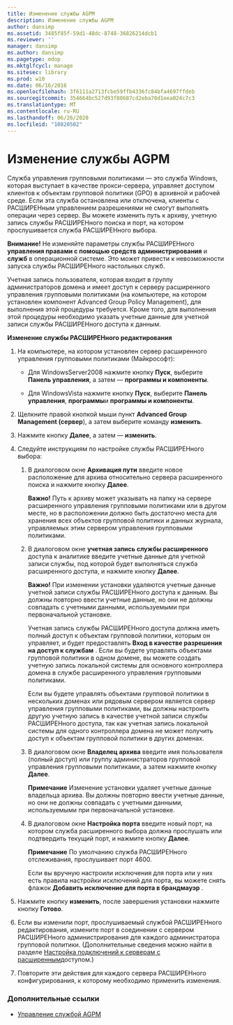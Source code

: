 ```yaml
---
title: Изменение службы AGPM
description: Изменение службы AGPM
author: dansimp
ms.assetid: 3485f85f-59d1-48dc-8748-36826214dcb1
ms.reviewer: ''
manager: dansimp
ms.author: dansimp
ms.pagetype: mdop
ms.mktglfcycl: manage
ms.sitesec: library
ms.prod: w10
ms.date: 06/16/2016
ms.openlocfilehash: 3f6111a2713fcbe59ffb4336fc84bfa4697ffdeb
ms.sourcegitcommit: 354664bc527d93f80687cd2eba70d1eea024c7c3
ms.translationtype: MT
ms.contentlocale: ru-RU
ms.lasthandoff: 06/26/2020
ms.locfileid: "10820502"
---
```

# Изменение службы AGPM


Служба управления групповыми политиками — это служба Windows, которая выступает в качестве прокси-сервера, управляет доступом клиентов к объектам групповой политики (GPO) в архивной и рабочей среде. Если эта служба остановлена или отключена, клиенты с РАСШИРЕНным управлением разрешениями не смогут выполнять операции через сервер. Вы можете изменить путь к архиву, учетную запись службы РАСШИРЕНного поиска и порт, на котором прослушивается служба РАСШИРЕНного выбора.

**Внимание!**  Не изменяйте параметры службы РАСШИРЕНного **управления правами с помощью средств администрирования** и **служб** в операционной системе. Это может привести к невозможности запуска службы РАСШИРЕНного настольных служб.

 

Учетная запись пользователя, которая входит в группу администраторов домена и имеет доступ к серверу расширенного управления групповыми политиками (на компьютере, на котором установлен компонент Advanced Group Policy Management), для выполнения этой процедуры требуется. Кроме того, для выполнения этой процедуры необходимо указать учетные данные для учетной записи службы РАСШИРЕНного доступа к данным.

**Изменение службы РАСШИРЕНного редактирования**

1.  На компьютере, на котором установлен сервер расширенного управления групповыми политиками (Майкрософт):

    -   Для WindowsServer2008 нажмите кнопку **Пуск**, выберите **Панель управления**, а затем — **программы и компоненты**.

    -   Для WindowsVista нажмите кнопку **Пуск**, выберите **Панель управления**, **программы**и **программы и компоненты**.

2.  Щелкните правой кнопкой мыши пункт **Advanced Group Management (сервер**), а затем выберите команду **изменить**.

3.  Нажмите кнопку **Далее**, а затем — **изменить**.

4.  Следуйте инструкциям по настройке службы РАСШИРЕНного выбора:

    1.  В диалоговом окне **Архивация пути** введите новое расположение для архива относительно сервера расширенного поиска и нажмите кнопку **Далее**.

        **Важно!**  Путь к архиву может указывать на папку на сервере расширенного управления групповыми политиками или в другом месте, но в расположении должно быть достаточно места для хранения всех объектов групповой политики и данных журнала, управляемых этим сервером управления групповыми политиками.

         

    2.  В диалоговом окне **учетная запись службы расширенного** доступа к аналитике введите учетные данные для учетной записи службы, под которой будет выполняться служба расширенного доступа, и нажмите кнопку **Далее**.

        **Важно!**  При изменении установки удаляются учетные данные учетной записи службы РАСШИРЕНного доступа к данным. Вы должны повторно ввести учетные данные, но они не должны совпадать с учетными данными, используемыми при первоначальной установке.

        Учетная запись службы РАСШИРЕНного доступа должна иметь полный доступ к объектам групповой политики, которым он управляет, и будет предоставлять **Вход в качестве разрешения на доступ к службам** . Если вы будете управлять объектами групповой политики в одном домене, вы можете создать учетную запись локальной системы для основного контроллера домена в службе расширенного управления групповыми политиками.

        Если вы будете управлять объектами групповой политики в нескольких доменах или рядовым сервером является сервер управления групповыми политиками, вы должны настроить другую учетную запись в качестве учетной записи службы РАСШИРЕНного доступа, так как учетная запись локальной системы для одного контроллера домена не может получить доступ к объектам групповой политики в других доменах.

         

    3.  В диалоговом окне **Владелец архива** введите имя пользователя (полный доступ) или группу администраторов групповой управления групповыми политиками, а затем нажмите кнопку **Далее**.

        **Примечание**  Изменение установки удаляет учетные данные владельца архива. Вы должны повторно ввести учетные данные, но они не должны совпадать с учетными данными, используемыми при первоначальной установке.

         

    4.  В диалоговом окне **Настройка порта** введите новый порт, на котором служба расширенного выбора должна прослушать или подтвердить текущий порт, и нажмите кнопку **Далее**.

        **Примечание**  По умолчанию служба РАСШИРЕНного отслеживания, прослушивает порт 4600.

        Если вы вручную настроили исключения для порта или у них есть правила настройки исключений для порта, вы можете снять флажок **Добавить исключение для порта в брандмауэр** .

         

5.  Нажмите кнопку **изменить**, после завершения установки нажмите кнопку **Готово**.

6.  Если вы изменили порт, прослушиваемый службой РАСШИРЕНного редактирования, измените порт в соединении с сервером РАСШИРЕНного администрирования для каждого администратора групповой политики. (Дополнительные сведения можно найти в разделе [Настройка подключений к серверам с расширенным](configure-agpm-server-connections-agpm30ops.md)доступом.)

7.  Повторите эти действия для каждого сервера РАСШИРЕНного конфигурирования, к которому необходимо применить изменения.

### Дополнительные ссылки

-   [Управление службой AGPM](managing-the-agpm-service-agpm30ops.md)

 

 





